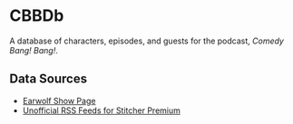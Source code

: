 # CBBDb

A database of characters, episodes, and guests for the podcast, *Comedy Bang! Bang!*.

## Data Sources
* [Earwolf Show Page](https://www.earwolf.com/show/comedy-bang-bang/)
* [Unofficial RSS Feeds for Stitcher Premium](https://stitcher-rss.128.io/shows/96916/feed)